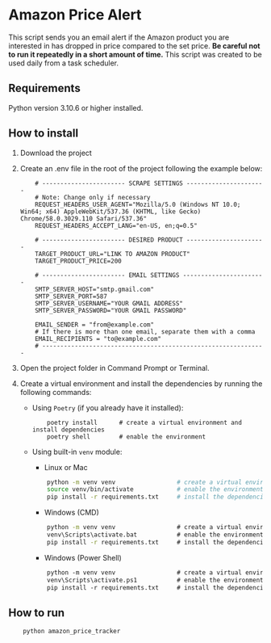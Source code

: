 # Amazon Price Alert

This script sends you an email alert if the Amazon product you are interested in has dropped in price compared to the set price. **Be careful not to run it repeatedly in a short amount of time.** This script was created to be used daily from a task scheduler.

## Requirements

Python version 3.10.6 or higher installed.

## How to install

1. Download the project

2. Create an .env file in the root of the project following the example below:
    ```properties
        # ----------------------- SCRAPE SETTINGS ----------------------
        # Note: Change only if necessary
        REQUEST_HEADERS_USER_AGENT="Mozilla/5.0 (Windows NT 10.0; Win64; x64) AppleWebKit/537.36 (KHTML, like Gecko) Chrome/58.0.3029.110 Safari/537.36"
        REQUEST_HEADERS_ACCEPT_LANG="en-US, en;q=0.5"
        
        # ----------------------- DESIRED PRODUCT ----------------------
        TARGET_PRODUCT_URL="LINK TO AMAZON PRODUCT"
        TARGET_PRODUCT_PRICE=200

        # ----------------------- EMAIL SETTINGS -----------------------
        SMTP_SERVER_HOST="smtp.gmail.com"
        SMTP_SERVER_PORT=587
        SMTP_SERVER_USERNAME="YOUR GMAIL ADDRESS"
        SMTP_SERVER_PASSWORD="YOUR GMAIL PASSWORD"

        EMAIL_SENDER = "from@example.com"
        # If there is more than one email, separate them with a comma
        EMAIL_RECIPIENTS = "to@example.com"
        # --------------------------------------------------------------
    ```

3. Open the project folder in Command Prompt or Terminal.

4. Create a virtual environment and install the dependencies by running the following commands:
    -  Using `Poetry` (if you already have it installed):
        ```shell
            poetry install      # create a virtual environment and install dependencies
            poetry shell        # enable the environment
        ```

    - Using built-in `venv` module:

        - Linux or Mac
  
        ```bash
            python -m venv venv                 # create a virtual environment
            source venv/bin/activate            # enable the environment            
            pip install -r requirements.txt     # install the dependencies
        ```
        -  Windows (CMD)
  
        ```cmd
            python -m venv venv                 # create a virtual environment
            venv\Scripts\activate.bat           # enable the environment            
            pip install -r requirements.txt     # install the dependencies
        ```
        - Windows (Power Shell)
  
        ```ps
            python -m venv venv                 # create a virtual environment
            venv\Scripts\activate.ps1           # enable the environment            
            pip install -r requirements.txt     # install the dependencies
        ```

## How to run

```shell
    python amazon_price_tracker
```
